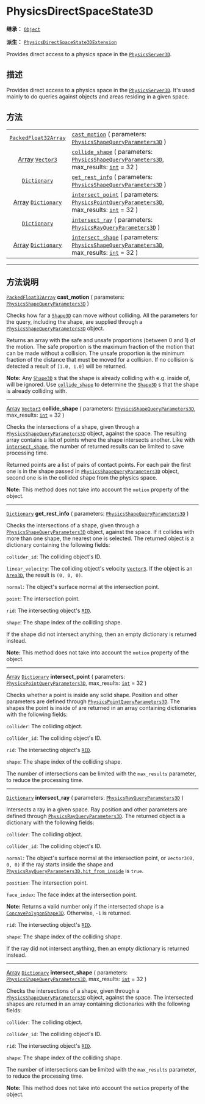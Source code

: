 <!-- ⚠ 请勿编辑本文件 ⚠ -->
<!-- 本文档使用脚本从 WeDot 引擎源码仓库生成。 -->
<!-- 生成脚本：https://github.com/WeDot-Engine/WeDot/tree/4.3/doc/tools/make_md.py； -->
<!-- 原文件：https://github.com/WeDot-Engine/WeDot/tree/4.3/doc/classes/PhysicsDirectSpaceState3D.xml。 -->

<div id="_class_physicsdirectspacestate3d"></div>

# PhysicsDirectSpaceState3D

**继承：** [`Object`](class_object.md)

**派生：** [`PhysicsDirectSpaceState3DExtension`](class_physicsdirectspacestate3dextension.md)

Provides direct access to a physics space in the [`PhysicsServer3D`](class_physicsserver3d.md).

## 描述

Provides direct access to a physics space in the [`PhysicsServer3D`](class_physicsserver3d.md). It's used mainly to do queries against objects and areas residing in a given space.

## 方法

|||
|:-:|:--|
| [`PackedFloat32Array`](class_packedfloat32array.md)         | [`cast_motion`](class_physicsdirectspacestate3dmd#class_physicsdirectspacestate3d_method_cast_motion) ( parameters: [`PhysicsShapeQueryParameters3D`](class_physicsshapequeryparameters3d.md) )                                                  |
| [Array](class_array.md) [`Vector3`](class_vector3.md)       | [`collide_shape`](class_physicsdirectspacestate3dmd#class_physicsdirectspacestate3d_method_collide_shape) ( parameters: [`PhysicsShapeQueryParameters3D`](class_physicsshapequeryparameters3d.md), max_results: [`int`](class_int.md) = 32 )     |
| [`Dictionary`](class_dictionary.md)                         | [`get_rest_info`](class_physicsdirectspacestate3dmd#class_physicsdirectspacestate3d_method_get_rest_info) ( parameters: [`PhysicsShapeQueryParameters3D`](class_physicsshapequeryparameters3d.md) )                                              |
| [Array](class_array.md) [`Dictionary`](class_dictionary.md) | [`intersect_point`](class_physicsdirectspacestate3dmd#class_physicsdirectspacestate3d_method_intersect_point) ( parameters: [`PhysicsPointQueryParameters3D`](class_physicspointqueryparameters3d.md), max_results: [`int`](class_int.md) = 32 ) |
| [`Dictionary`](class_dictionary.md)                         | [`intersect_ray`](class_physicsdirectspacestate3dmd#class_physicsdirectspacestate3d_method_intersect_ray) ( parameters: [`PhysicsRayQueryParameters3D`](class_physicsrayqueryparameters3d.md) )                                                  |
| [Array](class_array.md) [`Dictionary`](class_dictionary.md) | [`intersect_shape`](class_physicsdirectspacestate3dmd#class_physicsdirectspacestate3d_method_intersect_shape) ( parameters: [`PhysicsShapeQueryParameters3D`](class_physicsshapequeryparameters3d.md), max_results: [`int`](class_int.md) = 32 ) |

<!-- rst-class:: classref-section-separator -->

---

## 方法说明

<div id="_class_physicsdirectspacestate3d_method_cast_motion"></div>

[`PackedFloat32Array`](class_packedfloat32array.md) **cast_motion** ( parameters: [`PhysicsShapeQueryParameters3D`](class_physicsshapequeryparameters3d.md) )<div id="class_physicsdirectspacestate3d_method_cast_motion"></div>

Checks how far a [`Shape3D`](class_shape3d.md) can move without colliding. All the parameters for the query, including the shape, are supplied through a [`PhysicsShapeQueryParameters3D`](class_physicsshapequeryparameters3d.md) object.

Returns an array with the safe and unsafe proportions (between 0 and 1) of the motion. The safe proportion is the maximum fraction of the motion that can be made without a collision. The unsafe proportion is the minimum fraction of the distance that must be moved for a collision. If no collision is detected a result of `[1.0, 1.0]` will be returned.

 **Note:** Any [`Shape3D`](class_shape3d.md) s that the shape is already colliding with e.g. inside of, will be ignored. Use [`collide_shape`](#class_physicsdirectspacestate3d_method_collide_shape) to determine the [`Shape3D`](class_shape3d.md) s that the shape is already colliding with.

<!-- rst-class:: classref-item-separator -->

---

<div id="_class_physicsdirectspacestate3d_method_collide_shape"></div>

[Array](class_array.md) [`Vector3`](class_vector3.md) **collide_shape** ( parameters: [`PhysicsShapeQueryParameters3D`](class_physicsshapequeryparameters3d.md), max_results: [`int`](class_int.md) = 32 )<div id="class_physicsdirectspacestate3d_method_collide_shape"></div>

Checks the intersections of a shape, given through a [`PhysicsShapeQueryParameters3D`](class_physicsshapequeryparameters3d.md) object, against the space. The resulting array contains a list of points where the shape intersects another. Like with [`intersect_shape`](#class_physicsdirectspacestate3d_method_intersect_shape), the number of returned results can be limited to save processing time.

Returned points are a list of pairs of contact points. For each pair the first one is in the shape passed in [`PhysicsShapeQueryParameters3D`](class_physicsshapequeryparameters3d.md) object, second one is in the collided shape from the physics space.

 **Note:** This method does not take into account the `motion` property of the object.

<!-- rst-class:: classref-item-separator -->

---

<div id="_class_physicsdirectspacestate3d_method_get_rest_info"></div>

[`Dictionary`](class_dictionary.md) **get_rest_info** ( parameters: [`PhysicsShapeQueryParameters3D`](class_physicsshapequeryparameters3d.md) )<div id="class_physicsdirectspacestate3d_method_get_rest_info"></div>

Checks the intersections of a shape, given through a [`PhysicsShapeQueryParameters3D`](class_physicsshapequeryparameters3d.md) object, against the space. If it collides with more than one shape, the nearest one is selected. The returned object is a dictionary containing the following fields:

 `collider_id`: The colliding object's ID.

 `linear_velocity`: The colliding object's velocity [`Vector3`](class_vector3.md). If the object is an [`Area3D`](class_area3d.md), the result is `(0, 0, 0)`.

 `normal`: The object's surface normal at the intersection point.

 `point`: The intersection point.

 `rid`: The intersecting object's [`RID`](class_rid.md).

 `shape`: The shape index of the colliding shape.

If the shape did not intersect anything, then an empty dictionary is returned instead.

 **Note:** This method does not take into account the `motion` property of the object.

<!-- rst-class:: classref-item-separator -->

---

<div id="_class_physicsdirectspacestate3d_method_intersect_point"></div>

[Array](class_array.md) [`Dictionary`](class_dictionary.md) **intersect_point** ( parameters: [`PhysicsPointQueryParameters3D`](class_physicspointqueryparameters3d.md), max_results: [`int`](class_int.md) = 32 )<div id="class_physicsdirectspacestate3d_method_intersect_point"></div>

Checks whether a point is inside any solid shape. Position and other parameters are defined through [`PhysicsPointQueryParameters3D`](class_physicspointqueryparameters3d.md). The shapes the point is inside of are returned in an array containing dictionaries with the following fields:

 `collider`: The colliding object.

 `collider_id`: The colliding object's ID.

 `rid`: The intersecting object's [`RID`](class_rid.md).

 `shape`: The shape index of the colliding shape.

The number of intersections can be limited with the `max_results` parameter, to reduce the processing time.

<!-- rst-class:: classref-item-separator -->

---

<div id="_class_physicsdirectspacestate3d_method_intersect_ray"></div>

[`Dictionary`](class_dictionary.md) **intersect_ray** ( parameters: [`PhysicsRayQueryParameters3D`](class_physicsrayqueryparameters3d.md) )<div id="class_physicsdirectspacestate3d_method_intersect_ray"></div>

Intersects a ray in a given space. Ray position and other parameters are defined through [`PhysicsRayQueryParameters3D`](class_physicsrayqueryparameters3d.md). The returned object is a dictionary with the following fields:

 `collider`: The colliding object.

 `collider_id`: The colliding object's ID.

 `normal`: The object's surface normal at the intersection point, or `Vector3(0, 0, 0)` if the ray starts inside the shape and [`PhysicsRayQueryParameters3D.hit_from_inside`](#class_physicsrayqueryparameters3d_property_hit_from_inside) is `true`.

 `position`: The intersection point.

 `face_index`: The face index at the intersection point.

 **Note:** Returns a valid number only if the intersected shape is a [`ConcavePolygonShape3D`](class_concavepolygonshape3d.md). Otherwise, `-1` is returned.

 `rid`: The intersecting object's [`RID`](class_rid.md).

 `shape`: The shape index of the colliding shape.

If the ray did not intersect anything, then an empty dictionary is returned instead.

<!-- rst-class:: classref-item-separator -->

---

<div id="_class_physicsdirectspacestate3d_method_intersect_shape"></div>

[Array](class_array.md) [`Dictionary`](class_dictionary.md) **intersect_shape** ( parameters: [`PhysicsShapeQueryParameters3D`](class_physicsshapequeryparameters3d.md), max_results: [`int`](class_int.md) = 32 )<div id="class_physicsdirectspacestate3d_method_intersect_shape"></div>

Checks the intersections of a shape, given through a [`PhysicsShapeQueryParameters3D`](class_physicsshapequeryparameters3d.md) object, against the space. The intersected shapes are returned in an array containing dictionaries with the following fields:

 `collider`: The colliding object.

 `collider_id`: The colliding object's ID.

 `rid`: The intersecting object's [`RID`](class_rid.md).

 `shape`: The shape index of the colliding shape.

The number of intersections can be limited with the `max_results` parameter, to reduce the processing time.

 **Note:** This method does not take into account the `motion` property of the object.

[^virtual]: 本方法通常需要用户覆盖才能生效。
[^const]: 本方法无副作用，不会修改该实例的任何成员变量。
[^vararg]: 本方法除了能接受在此处描述的参数外，还能够继续接受任意数量的参数。
[^constructor]: 本方法用于构造某个类型。
[^static]: 调用本方法无需实例，可直接使用类名进行调用。
[^operator]: 本方法描述的是使用本类型作为左操作数的有效运算符。
[^bitfield]: 这个值是由下列位标志构成位掩码的整数。
[^void]: 无返回值。
